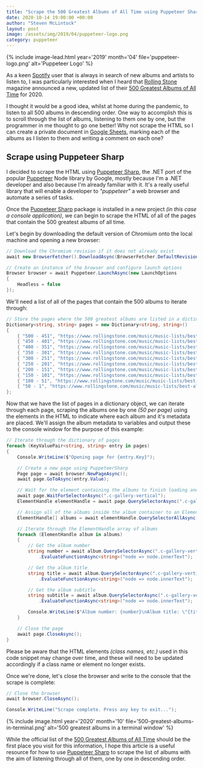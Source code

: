 ```yaml
---
title: "Scrape the 500 Greatest Albums of All Time using Puppeteer Sharp"
date: 2020-10-14 19:00:00 +00:00
author: "Steven McLintock"
layout: post
image: /assets/img/2019/04/puppeteer-logo.png
category: puppeteer
---
```


{%
    include image-lead.html
    year='2019'
    month='04'
    file='puppeteer-logo.png'
    alt='Puppeteer Logo'
%}

As a keen [Spotify](https://www.spotify.com/) user that is always in search of new albums and artists to 
listen to, I was particularly interested when I heard that [Rolling Stone](https://www.rollingstone.com/) 
magazine announced a new, updated list of their 
[500 Greatest Albums of All Time](https://www.rollingstone.com/music/music-lists/best-albums-of-all-time-1062063/) 
for 2020.

I thought it would be a good idea, whilst at home during the pandemic, to listen to all 500 albums in 
descending order. One way to accomplish this is to scroll through the list of albums, listening to them one 
by one, but the programmer in me thought to go one better! Why not scrape the HTML so I can create a private 
document in [Google Sheets](https://www.google.com/sheets/about/), marking each of the albums as I listen to 
them and writing a comment on each one?

## Scrape using Puppeteer Sharp

I decided to scrape the HTML using [Puppeteer Sharp](), the .NET port of the popular 
[Puppeteer](https://developers.google.com/web/tools/puppeteer) Node library by Google, mostly because I'm a 
.NET developer and also because I'm already familiar with it. It's a really useful library that will enable a 
developer to *"puppeteer"* a web browser and automate a series of tasks.

Once the [Puppeteer Sharp](https://www.nuget.org/packages/puppeteersharp/) package is installed in a new 
project *(in this case a console application)*, we can begin to scrape the HTML of all of the pages 
that contain the 500 greatest albums of all time.

Let's begin by downloading the default version of Chromium onto the local machine and opening a new browser:

```csharp
// Download the Chromium revision if it does not already exist
await new BrowserFetcher().DownloadAsync(BrowserFetcher.DefaultRevision);

// Create an instance of the browser and configure launch options
Browser browser = await Puppeteer.LaunchAsync(new LaunchOptions
{
    Headless = false
});
```

We'll need a list of all of the pages that contain the 500 albums to iterate through:

```csharp
// Store the pages where the 500 greatest albums are listed in a dictionary
Dictionary<string, string> pages = new Dictionary<string, string>()
{
    { "500 - 451", "https://www.rollingstone.com/music/music-lists/best-albums-of-all-time-1062063/arcade-fire-%ef%bb%bffuneral-1062733/" },
    { "450 - 401", "https://www.rollingstone.com/music/music-lists/best-albums-of-all-time-1062063/linda-mccartney-and-paul-ram-1062783/" },
    { "400 - 351", "https://www.rollingstone.com/music/music-lists/best-albums-of-all-time-1062063/the-go-gos-beauty-and-the-beat-1062833/" },
    { "350 - 301", "https://www.rollingstone.com/music/music-lists/best-albums-of-all-time-1062063/stevie-wonder-music-of-my-mind-2-1062883/" },
    { "300 - 251", "https://www.rollingstone.com/music/music-lists/best-albums-of-all-time-1062063/shania-twain-come-on-over-1062933/" },
    { "250 - 201", "https://www.rollingstone.com/music/music-lists/best-albums-of-all-time-1062063/buzzcocks-singles-going-steady-2-1062983" },
    { "200 - 151", "https://www.rollingstone.com/music/music-lists/best-albums-of-all-time-1062063/sade-diamond-life-1063033/" },
    { "150 - 101", "https://www.rollingstone.com/music/music-lists/best-albums-of-all-time-1062063/bruce-springsteen-nebraska-3-1063083/" },
    { "100 - 51", "https://www.rollingstone.com/music/music-lists/best-albums-of-all-time-1062063/the-band-music-from-big-pink-2-1063133/" },
    { "50 - 1", "https://www.rollingstone.com/music/music-lists/best-albums-of-all-time-1062063/jay-z-the-blueprint-3-1063183/" }
};
```

Now that we have the list of pages in a dictionary object, we can iterate through each page, scraping the albums one by one 
*(50 per page)* using the elements in the HTML to indicate where each album and it's metadata are placed. We'll assign the 
album metadata to variables and output these to the console window for the purpose of this example:

```csharp
// Iterate through the dictionary of pages
foreach (KeyValuePair<string, string> entry in pages)
{
    Console.WriteLine($"Opening page for {entry.Key}");

    // Create a new page using PuppeteerSharp
    Page page = await browser.NewPageAsync();
    await page.GoToAsync(entry.Value);

    // Wait for the element containing the albums to finish loading and assign it to an ElementHandle
    await page.WaitForSelectorAsync(".c-gallery-vertical");
    ElementHandle elementHandle = await page.QuerySelectorAsync(".c-gallery-vertical");

    // Assign all of the albums inside the album container to an ElementHandle array
    ElementHandle[] albums = await elementHandle.QuerySelectorAllAsync(".c-gallery-vertical-album");

    // Iterate through the ElementHandle array of albums
    foreach (ElementHandle album in albums)
    {
        // Get the album number
        string number = await album.QuerySelectorAsync(".c-gallery-vertical-album__number")
            .EvaluateFunctionAsync<string>("node => node.innerText");

        // Get the album title
        string title = await album.QuerySelectorAsync(".c-gallery-vertical-album__title")
            .EvaluateFunctionAsync<string>("node => node.innerText");

        // Get the album subtitle
        string subtitle = await album.QuerySelectorAsync(".c-gallery-vertical-album__subtitle")
            .EvaluateFunctionAsync<string>("node => node.innerText");

        Console.WriteLine($"Album number: {number}\nAlbum title: \"{title}\"\nAlbum subtitle: {subtitle}\n\n");
    }

    // Close the page
    await page.CloseAsync();
}
```

Please be aware that the HTML elements *(class names, etc.)* used in this code snippet may change over time, 
and these will need to be updated accordingly if a class name or element no longer exists.

Once we're done, let's close the browser and write to the console that the scrape is complete:

```csharp
// Close the browser
await browser.CloseAsync();

Console.WriteLine("Scrape complete. Press any key to exit...");
```

{%
    include image.html
    year='2020'
    month='10'
    file='500-greatest-albums-in-terminal.png'
    alt='500 greatest albums in a terminal window'
%}

While the official list of the 
[500 Greatest Albums of All Time](https://www.rollingstone.com/music/music-lists/best-albums-of-all-time-1062063/) 
should be the first place you visit for this information, I hope this article is a useful resource for how to use 
[Puppeteer Sharp](https://www.puppeteersharp.com/) to scrape the list of albums with the aim of listening through all of 
them, one by one in descending order.
